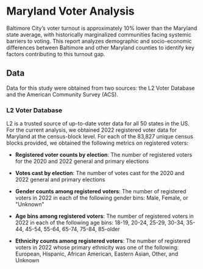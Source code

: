 # Maryland Voter Analysis

Baltimore City’s voter turnout is approximately 10% lower than the Maryland state average, with historically marginalized communities facing systemic barriers to voting. This report analyzes demographic and socio-economic differences between Baltimore and other Maryland counties to identify key factors contributing to this turnout gap.

## Data

Data for this study were obtained from two sources: the L2 Voter Database and the American Community Survey (ACS).

### L2 Voter Database

L2 is a trusted source of up-to-date voter data for all 50 states in the US. For the current analysis, we obtained 2022 registered voter data for Maryland at the census-block level. For each of the 83,827 unique census blocks provided, we obtained the following metrics on registered voters:

  - **Registered voter counts by election**: The number of registered voters for the 2020 and 2022 general and primary elections

  - **Votes cast by election**: The number of votes cast for the 2020 and 2022 general and primary elections

  - **Gender counts among registered voters**: The number of registered voters in 2022 in each of the following gender bins: Male, Female, or "Unknown"

  - **Age bins among registered voters**: The number of registered voters in 2022 in each of the following age bins: 18-19, 20-24, 25-29, 30-34, 35-44, 45-54, 55-64, 65-74, 75-84, 85-older

  - **Ethnicity counts among registered voters**: The number of registered voters in 2022 whose primary ethnicity was one of the following: European, Hispanic, African American, Eastern Asian, Other, and Unknown
